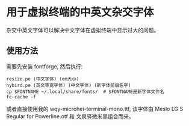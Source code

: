 # 用于虚拟终端的中英文杂交字体 #

杂交中英文字体可以解决中文字体在虚拟终端中显示过大的问题。

## 使用方法 ##

需要先安装 fontforge, 然后执行:
	
	resize.pe (中文字体) (em大小)
	hybird.pe (英文等宽字体) (中文字体) (新字体前缀名字)
	cp $FONTNAME ~/.local/share/fonts/  # $FONTNAME是新字体文件名
	fc-cache -f

或者直接使用我的 wqy-microhei-terminal-mono.ttf, 该字体由 Meslo LG S Regular for Powerline.otf 和 文泉驿微米黑组合而来。
